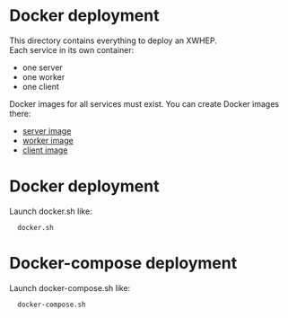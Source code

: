 Docker deployment
=================

This directory contains everything to deploy an XWHEP.  
Each service in its own container:
- one server
- one worker
- one client

Docker images for all services must exist. 
You can create Docker images there:
- [server image](../server/)
- [worker image](../worker/)
- [client image](../client/)


# Docker deployment

Launch docker.sh like:
```
  docker.sh
```


# Docker-compose deployment

Launch docker-compose.sh like:
```
  docker-compose.sh
```
